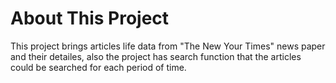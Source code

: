 # About This Project
This project brings articles life data from "The New Your Times" news paper and their detailes, also the project has search function that the articles could be searched for each period of time.


